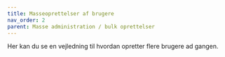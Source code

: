 ```yaml
---
title: Masseoprettelser af brugere
nav_order: 2
parent: Masse administration / bulk oprettelser
---
```


Her kan du se en vejledning til hvordan opretter flere brugere ad gangen.
